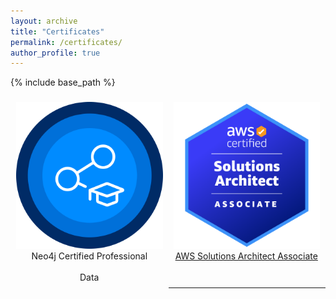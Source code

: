 ```yaml
---
layout: archive
title: "Certificates"
permalink: /certificates/
author_profile: true
---
```


{% include base_path %}

<style>
  table {
    border-collapse: collapse;
    width: 100%;
    border: none;
  }
  th, td {
    padding: 8px;
    text-align: left;
    background-color: transparent;
    text-align: center;
    border: 1px solid rgba(0, 0, 0, 0); /* Set border color to fully transparent */
  }
  .image-cell {
    width: 50%;
    border: 1px solid rgba(0, 0, 0, 0); /* Set border color to fully transparent */
  }
  .image-container {
    display: block;
    margin: 0 auto;
  }
</style>

<table>
  <tr>
    <td class="image-cell">
      <div class="image-container">
        <a href="https://graphacademy.neo4j.com/c/4bbe6414-788d-4ca7-854c-0c938f80a26f/">
          <img src="../images/neo4j.png" alt="Image"/><br></a>
          Neo4j Certified Professional
      </div>
    </td>
    <td class="image-cell">
      <div class="image-container">
        <a href="https://example.com/">
          <img src="../images/aws_aa.png" alt="Image"/><br>
         AWS Solutions Architect Associate
        </a>
      </div>
    </td>
  </tr>
  <tr>
    <td>Data


